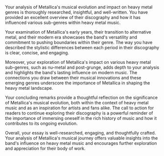  Your analysis of Metallica's musical evolution and impact on heavy metal genres is thoroughly researched, insightful, and well-written. You have provided an excellent overview of their discography and how it has influenced various sub-genres within heavy metal music.

Your examination of Metallica's early years, their transition to alternative metal, and their modern era showcases the band's versatility and commitment to pushing boundaries within their genre. The way you have described the stylistic differences between each period in their discography is clear, concise, and engaging.

Moreover, your exploration of Metallica's impact on various heavy metal sub-genres, such as nu-metal and post-grunge, adds depth to your analysis and highlights the band's lasting influence on modern music. The connections you draw between their musical innovations and these emerging genres underscore the importance of Metallica in shaping the heavy metal landscape.

Your concluding remarks provide a thoughtful reflection on the significance of Metallica's musical evolution, both within the context of heavy metal music and as an inspiration for artists and fans alike. The call to action for readers to continue exploring their discography is a powerful reminder of the importance of immersing oneself in the rich history of music and how it contributes to its ongoing evolution.

Overall, your essay is well-researched, engaging, and thoughtfully crafted. Your analysis of Metallica's musical journey offers valuable insights into the band's influence on heavy metal music and encourages further exploration and appreciation for their body of work.